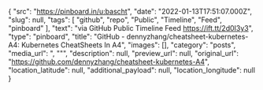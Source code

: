 {
  "src": "https://pinboard.in/u:bascht",
  "date": "2022-01-13T17:51:07.000Z",
  "slug": null,
  "tags": [
    "github",
    "repo",
    "Public",
    "Timeline",
    "Feed",
    "pinboard"
  ],
  "text": "via GitHub Public Timeline Feed https://ift.tt/2d0I3y3",
  "type": "pinboard",
  "title": "GitHub - dennyzhang/cheatsheet-kubernetes-A4: Kubernetes CheatSheets In A4",
  "images": [],
  "category": "posts",
  "media_url": ", \"\"",
  "description": null,
  "preview_url": null,
  "original_url": "https://github.com/dennyzhang/cheatsheet-kubernetes-A4",
  "location_latitude": null,
  "additional_payload": null,
  "location_longitude": null
}